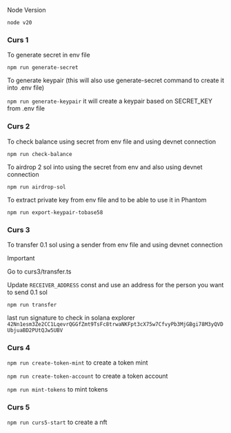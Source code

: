Node Version

`node v20`

### Curs 1

To generate secret in env file

`npm run generate-secret`

To generate keypair (this will also use generate-secret command to create it into .env file)

`npm run generate-keypair` it will create a keypair based on SECRET_KEY from .env file 

### Curs 2

To check balance using secret from env file and using devnet connection

`npm run check-balance`

To airdrop 2 sol into using the secret from env and also using devnet connection

`npm run airdrop-sol`

To extract private key from env file and to be able to use it in Phantom

`npm run export-keypair-tobase58`

### Curs 3

To transfer 0.1 sol using a sender from env file and using devnet connection

Important 

Go to curs3/transfer.ts

Update `RECEIVER_ADDRESS` const and use an address for the person you want to send 0.1 sol

`npm run transfer`

last run signature to check in solana explorer
`42Nn1esm3Ze2CC1LqevrQGGfZmt9TsFc8trwaNKFpt3cX75w7CfvyPb3MjGBgi78M3yQVDUbjuaBD2PUtQJw5UBV`

### Curs 4

`npm run create-token-mint` to create a token mint

`npm run create-token-account` to create a token account 

`npm run mint-tokens` to mint tokens

### Curs 5

`npm run curs5-start` to create a nft

